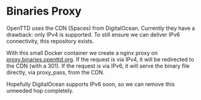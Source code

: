 # Binaries Proxy

OpenTTD uses the CDN (Spaces) from DigitalOcean.
Currently they have a drawback: only IPv4 is supported.
To still ensure we can deliver IPv6 connectivity, this repository exists.

With this small Docker container we create a nginx proxy on [proxy.binaries.openttd.org](https://proxy.binaries.openttd.org).
If the request is via IPv4, it will be redirected to the CDN (with a 301).
If the request is via IPv6, it will serve the binary file directly, via proxy_pass, from the CDN.

Hopefully DigitalOcean supports IPv6 soon, so we can remove this unneeded hop completely.
